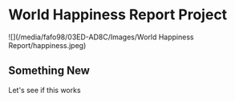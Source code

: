 # World Happiness Report Project

![](/media/fafo98/03ED-AD8C/Images/World Happiness Report/happiness.jpeg)

## Something New

Let's see if this works

